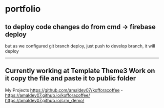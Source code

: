 # portfolio
to deploy code changes
do
from cmd  -> firebase deploy
------------------------------------------------------
but as we configured git branch deploy,
just push to develop branch, it will deploy

---
Currently working at Template Theme3
Work on it copy the file and paste it to public folder
------------------------------------------------------
My Projects
https://github.com/amaldev07/kofforacoffee - https://amaldev07.github.io/kofforacoffee/
https://amaldev07.github.io/crm_demo/
